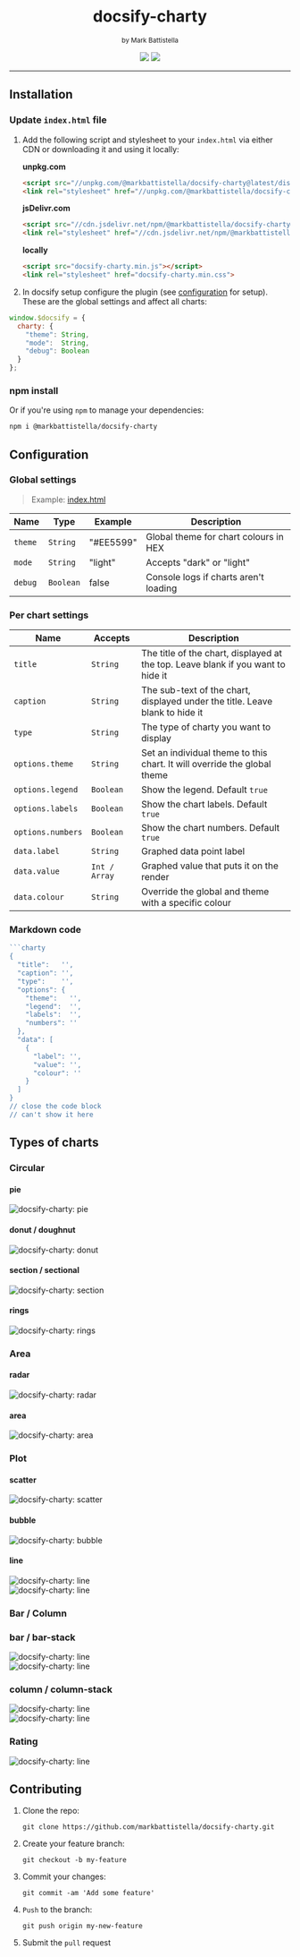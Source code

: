 <div align="center">

# docsify-charty

<small style="margin-bottom:2em;">by Mark Battistella</small>

[![](https://img.shields.io/badge/%20-@markbattistella-blue?logo=paypal&style=for-the-badge)](https://www.paypal.me/markbattistella/6AUD)
[![](https://img.shields.io/badge/%20-buymeacoffee-black?logo=buy-me-a-coffee&style=for-the-badge)](https://www.buymeacoffee.com/markbattistella)
</div>

---

## Installation

### Update `index.html` file

1. Add the following script and stylesheet to your `index.html` via either CDN or downloading it and using it locally:

    **unpkg.com**
    ```html
    <script src="//unpkg.com/@markbattistella/docsify-charty@latest/dist/docsify-charty.min.js"></script>
    <link rel="stylesheet" href="//unpkg.com/@markbattistella/docsify-charty@latest/dist/docsify-charty.min.css">
    ```

    **jsDelivr.com**
    ```html
    <script src="//cdn.jsdelivr.net/npm/@markbattistella/docsify-charty@latest"></script>
    <link rel="stylesheet" href="//cdn.jsdelivr.net/npm/@markbattistella/docsify-charty@latest/dist/docsify-charty.min.css">
    ```

    **locally**
    ```html
    <script src="docsify-charty.min.js"></script>
    <link rel="stylesheet" href="docsify-charty.min.css">
    ```

1. In docsify setup configure the plugin (see [configuration](#configuration) for setup). These are the global settings and affect all charts:

 ```js
 window.$docsify = {
   charty: {
     "theme": String,
     "mode":  String,
     "debug": Boolean
   }
 };
 ```

### npm install

Or if you're using `npm` to manage your dependencies:

```sh
npm i @markbattistella/docsify-charty
```

## Configuration

### Global settings

> Example: [index.html](https://github.com/markbattistella/docsify-charty-docs/blob/38573bff480009d5bbe7cdbbab12fe0474fa7407/index.html#L37-L40)

| Name    | Type      | Example   |  Description                              |
|---------|-----------|-----------|-------------------------------------------|
| `theme` | `String`  | "#EE5599" | Global theme for chart colours in HEX     |
| `mode`  | `String`  | "light"   | Accepts "dark" or "light"                 |
| `debug` | `Boolean` | false     | Console logs if charts aren't loading     |

### Per chart settings

| Name              | Accepts       | Description                              |
|-------------------|---------------|------------------------------------------|
| `title`           | `String`      | The title of the chart, displayed at the top. Leave blank if you want to hide it |
| `caption`         | `String`      | The sub-text of the chart, displayed under the title. Leave blank to hide it |
| `type`            | `String`      | The type of charty you want to display   |
| `options.theme`   | `String`      | Set an individual theme to this chart. It will override the global theme |
| `options.legend`  | `Boolean`     | Show the legend. Default `true`          |
| `options.labels`  | `Boolean`     | Show the chart labels. Default `true`    |
| `options.numbers` | `Boolean`     | Show the chart numbers. Default `true`   |
| `data.label`      | `String`      | Graphed data point label                 |
| `data.value`      | `Int / Array` | Graphed value that puts it on the render |
| `data.colour`     | `String`      | Override the global and theme with a specific colour |

### Markdown code

```js
```charty
{
  "title":   '',
  "caption": '',
  "type":    '',
  "options": {
    "theme":   '',
    "legend":  '',
    "labels":  '',
    "numbers": ''
  },
  "data": [
    {
      "label": '',
      "value": '',
      "colour": ''
    }
  ]
}
// close the code block
// can't show it here
```

## Types of charts

### Circular

#### pie

![docsify-charty: pie](https://raw.githubusercontent.com/markbattistella/docsify-charty-docs/main/demo/pie.jpg)

#### donut / doughnut

![docsify-charty: donut](https://raw.githubusercontent.com/markbattistella/docsify-charty-docs/main/demo/donut.jpg)

#### section / sectional

![docsify-charty: section](https://raw.githubusercontent.com/markbattistella/docsify-charty-docs/main/demo/section.jpg)

#### rings

![docsify-charty: rings](https://raw.githubusercontent.com/markbattistella/docsify-charty-docs/main/demo/rings.jpg)

### Area

#### radar

![docsify-charty: radar](https://raw.githubusercontent.com/markbattistella/docsify-charty-docs/main/demo/radar.jpg)

#### area

![docsify-charty: area](https://raw.githubusercontent.com/markbattistella/docsify-charty-docs/main/demo/area.jpg)

### Plot

#### scatter

![docsify-charty: scatter](https://raw.githubusercontent.com/markbattistella/docsify-charty-docs/main/demo/scatter.jpg)

#### bubble

![docsify-charty: bubble](https://raw.githubusercontent.com/markbattistella/docsify-charty-docs/main/demo/bubble.jpg)

#### line

![docsify-charty: line](https://raw.githubusercontent.com/markbattistella/docsify-charty-docs/main/demo/line.jpg)<br>
![docsify-charty: line](https://raw.githubusercontent.com/markbattistella/docsify-charty-docs/main/demo/line-stack.jpg)

### Bar / Column

### bar / bar-stack

![docsify-charty: line](https://raw.githubusercontent.com/markbattistella/docsify-charty-docs/main/demo/bar.jpg)<br>
![docsify-charty: line](https://raw.githubusercontent.com/markbattistella/docsify-charty-docs/main/demo/bar-stack.jpg)

### column / column-stack

![docsify-charty: line](https://raw.githubusercontent.com/markbattistella/docsify-charty-docs/main/demo/column.jpg)<br>
![docsify-charty: line](https://raw.githubusercontent.com/markbattistella/docsify-charty-docs/main/demo/column-stack.jpg)

### Rating

![docsify-charty: line](https://raw.githubusercontent.com/markbattistella/docsify-charty-docs/main/demo/rating.jpg)

## Contributing

1. Clone the repo:

    `git clone https://github.com/markbattistella/docsify-charty.git`

1. Create your feature branch:

    `git checkout -b my-feature`

1. Commit your changes:

    `git commit -am 'Add some feature'`

1. `Push` to the branch:

    `git push origin my-new-feature`

1. Submit the `pull` request
